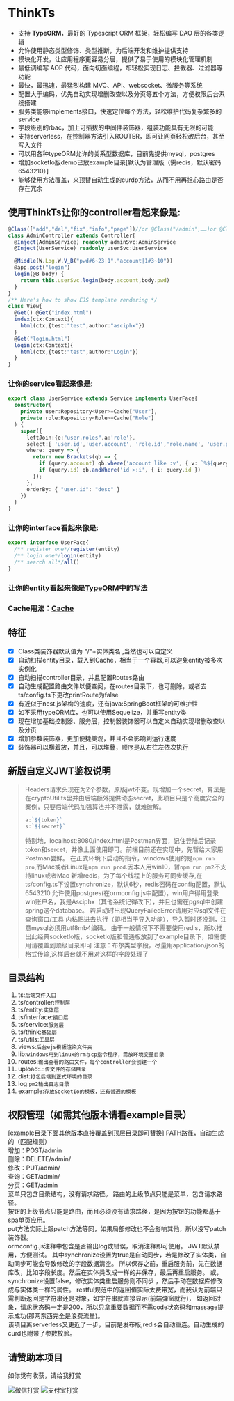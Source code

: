 # ThinkTs
- 支持 **TypeORM**，最好的 Typescript ORM 框架，轻松编写 DAO 层的各类逻辑
- 允许使用静态类型修饰、类型推断，为后端开发和维护提供支持
- 模块化开发，让应用程序更容易分层，提供了易于使用的模块化管理机制
- 最低调编写 AOP 代码，面向切面编程，却轻松实现日志、拦截器、过滤器等功能
- 最快，最迅速，最猛烈构建 MVC、API、websocket、微服务等系统
- 配置大于编码，优先自动实现增删改查以及分页等五个方法，方便权限后台系统搭建
- 服务类能够implements接口，快速定位每个方法，轻松维护代码复杂繁多的service
- 字段级别的rbac，加上可插拔的中间件装饰器，组装功能具有无限的可能
- 支持serverless，在控制器方法引入ROUTER，即可让网页轻松改后台，甚至写入文件
- 可以用各种typeORM允许的关系型数据库，目前先提供mysql，postgres
- 增加socketIo版demo已放example目录[默认为管理版（需redis，默认密码6543210）]
- 能够使用方法覆盖，来顶替自动生成的curdp方法，从而不用再担心路由是否存在冗余
## 使用**ThinkTs**让你的controller看起来像是:

```typescript
@Class(["add","del","fix","info","page"])//or @Class("/admin",……)or @Class("admin",……)
class AdminController extends Controller{
  @Inject(AdminService) readonly adminSvc:AdminService
  @Inject(UserService) readonly userSvc:UserService

  @Middle(W.Log,W.V_B("pwd#6~23|1","account|1#3~10"))
  @app.post("login")
  login(@B body) {
    return this.userSvc.login(body.account,body.pwd)
  }
}
/** Here's how to show EJS template rendering */
class View{
  @Get() @Get("index.html")
  index(ctx:Context){
    html(ctx,{test:"test",author:"asciphx"})
  }
  @Get("login.html")
  login(ctx:Context){
    html(ctx,{test:"test",author:"Login"})
  }
}
```
### 让你的service看起来像是:
```typescript
export class UserService extends Service implements UserFace{
  constructor(
    private user:Repository<User>=Cache["User"],
    private role:Repository<Role>=Cache["Role"]
  ) {
    super({
      leftJoin:{e:"user.roles",a:'role'},
      select:[ 'user.id','user.account', 'role.id','role.name', 'user.photo', 'user.status'],
      where: query => {
        return new Brackets(qb => {
          if (query.account) qb.where('account like :v', { v: `%${query.account}%` })
          if (query.id) qb.andWhere('id >:i', { i: query.id })
        });
      },
      orderBy: { "user.id": "desc" }
    })
  }
}
```
### 让你的interface看起来像是:
```typescript
export interface UserFace{
  /** register one*/register(entity)
  /** login one*/login(entity)
  /** search all*/all()
}
```
### 让你的entity看起来像是[TypeORM](https://github.com/typeorm/typeorm)中的写法

### Cache用法：[Cache](https://github.com/typeorm/typeorm/blob/master/docs/caching.md)

## 特征
- [x] Class类装饰器默认值为 "/"+实体类名 ,当然也可以自定义
- [x] 自动扫描entity目录，载入到Cache，相当于一个容器,可以避免entity被多次实例化
- [x] 自动扫描controller目录，并且配置Routes路由
- [x] 自动生成配置路由文件以便查阅，在routes目录下，也可删除，或者去ts/config.ts下更改printRoute为false
- [x] 有近似于nest.js架构的速度，还有java:SpringBoot框架的可维护性
- [x] 如不采用typeORM库，也可以使用Sequelize，并重写entity类
- [x] 现在增加基础控制器、服务层，控制器装饰器可以自定义自动实现增删改查以及分页
- [x] 增加参数装饰器，更加便捷美观，并且不会影响到运行速度
- [x] 装饰器可以横着放，并且，可以堆叠，顺序是从右往左依次执行

## 新版自定义JWT鉴权说明
> Headers请求头现在为2个参数，原版jwt不变。现增加一个secret，算法是在cryptoUtil.ts里并由后端额外提供动态secret，此项目只是个高度安全的案例，只要后端代码加强算法并不泄露，就难破解。
> ```javascript
> a:`${token}`
> s:`${secret}`
> ```
> 特别地，localhost:8080/index.html是Postman界面，记住登陆后记录token和sercet，并像上面使用即可。前端目前还在实现中，先暂给大家用Postman尝鲜。
> 在正式环境下启动的指令，windows使用的是`npm run pro`,而Mac或者Linux是`npm run prod`.因本人用win10，暂`npm run pm2`不支持linux或者Mac
> 新增redis，为了每个线程上的服务可同步缓存,在ts/config.ts下设置synchronize，默认6秒，redis密码在config配置，默认6543210
> 允许使用postgres(在ormconfig.js中配置)，win用户得用登录win账户名，我是Asciphx（其他系统记得改下），并且也需在pgsql中创建spring这个database。
> 若启动时出现QueryFailedError请用对应sql文件在查询窗口/工具 内粘贴进去执行（即相当于导入功能），导入暂时还没测，注意mysql必须用utf8mb4编码。
> 由于一般情况下不需要使用redis，所以推出此经典socketIo版，socketIo版和普通版放到了example目录下，如需使用请覆盖到顶级目录即可
> 注意：布尔类型字段，尽量用application/json的格式传输,这样后台就不用对这样的字段处理了

## 目录结构
1. ts:`后端文件入口`
2. ts/controller:`控制层`
3. ts/entity:`实体层`
4. ts/interface:`接口层`
5. ts/service:`服务层`
6. ts/think:`基础层`
7. ts/utils:`工具层`
8. views:`后台ejs模板渲染文件夹`
9. lib:`windows用到linux的rm与cp指令程序，需放环境变量目录`
10. routes:`输出查看的路由文件，每个controller会创建一个`
11. upload:`上传文件的存储目录`
12. dist:`打包后端到正式环境的目录`
13. log:`pm2输出日志目录`
14. example:`存放SocketIo的模板，还有普通的模板`

## 权限管理（如需其他版本请看example目录）
[example目录下面其他版本直接覆盖到顶层目录即可替换]
PATH路径，自动生成的（匹配规则）  
增加：POST/admin  
删除：DELETE/admin/  
修改：PUT/admin/  
查询：GET/admin/  
分页：GET/admin  
菜单只包含目录结构，没有请求路径。  路由的上级节点只能是菜单，包含请求路径。  
按钮的上级节点只能是路由，而且必须没有请求路径，是因为按钮的功能都基于spa单页应用。  
put方法实际上跟patch方法等同，如果局部修改也不会影响其他，所以没写patch装饰器。  
ormconfig.js注释中包含是否输出log或错误，取消注释即可使用。 JWT默认禁用，方便测试。
其中synchronize设置为true是自动同步，若是修改了实体类，自动同步可能会导致修改的字段数据清空。
所以保存之前，重启服务前，先在数据库改，比如字段长度。然后在实体类改成一样的并保存，最后再重启服务。
或，synchronize设置false，修改实体类重启服务则不同步 ，然后手动在数据库修改成与实体类一样的属性。
restful规范中的返回值实际太费带宽，而我认为前端只需判断返回是字符串还是对象，如字符串就直接显示(前端弹窗就行)，
如返回对象，请求状态码一定是200，所以只拿重要数据而不需code状态码和massage提示成功(那两东西完全是浪费流量)。  
该项目离serverless又更近了一步，目前是发布版,redis会自动重连。自动生成的curd也附带了参数校验。
## **请赞助本项目**
如你觉有收获，请给我打赏

![微信打赏](http://www.91huanwei.com/1.jpg)
![支付宝打赏](http://www.91huanwei.com/0.jpg)
